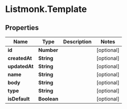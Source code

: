 # Listmonk.Template

## Properties

Name | Type | Description | Notes
------------ | ------------- | ------------- | -------------
**id** | **Number** |  | [optional] 
**createdAt** | **String** |  | [optional] 
**updatedAt** | **String** |  | [optional] 
**name** | **String** |  | [optional] 
**body** | **String** |  | [optional] 
**type** | **String** |  | [optional] 
**isDefault** | **Boolean** |  | [optional] 


